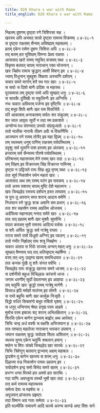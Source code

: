 ```yaml
---
title: 028 Khara s war with Rama
title_english: 028 Khara s war with Rama

---
```

निहतम् दूषणम् दृष्ट्वा रणे त्रिशिरसा सह ।  
खरस्य अपि अभवत् त्रासो दृष्ट्वा रामस्य विक्रमम् ॥ ४-२८-१  
स दृष्ट्वा राक्षसम् सैन्यम् अविषह्यम् महाबलम् ।  
हतम् एकेन रामेण दूषणः त्रिशिरा अपि ॥ ४-२८-२  
तद् बलम् हत भूयिष्ठम् विमनाः प्रेक्ष्य राक्षसः ।  
आससाद खरो रामम् नमुचिर् वासवम् यथा ॥ ४-२८-३  
विकृष्य बलवत् चापम् नाराचान् रक्त भोजनान् ।  
खरः चिक्षेप रामाय क्रुद्धान् आशी विषान् इव ॥ ४-२८-४  
ज्याम् विधुन्वन् सुबहुशः शिक्षया अस्त्राणि दर्शयन् ।  
चचार समरे मार्गान् शरै रथ गतः खरः ॥ ४-२८-५  
स सर्वाः च दिशो बाणैः प्रदिशः च महारथः ।  
पूरयामास तम् दृष्ट्वा रामो अपि सुमहत् धनुः ॥ ४-२८-६  
स सायकैः दुर्विषहैः स स्फुलिन्गैः इव अग्निभिः ।  
नभः चकार अविवरम् पर्जन्य इव वृष्टिभिः ॥ ४-२८-७  
तद् बभूव शितैः बाणैः खर राम विसर्जितैः ।  
परि आकाशम् अनाकाशम् सर्वतः शर संकुलम् ॥ ४-२८-८  
शर जाल आवृतः सूर्यो न तदा स्म प्रकाशते ।  
अन्योन्य वध संरम्भात् उभयोः संप्रयुध्यतोः ॥ ४-२८-९  
ततो नालीक नाराचैः तीक्ष्ण अग्रैः च विकर्णिभिः ।  
आजघान रणे रामम् तोत्रैर् इव महा द्विपम् ॥ ४-२८-१०  
तम् रथस्थम् धनुष् पाणिम् राक्षसम् पर्यवस्थितम् ।  
ददृशुः सर्व भूतानि पाश हस्तम् इव अंतकम् ॥ ४-२८-११  
हन्तारम् सर्व सैन्यस्य पौरुषे पर्यवस्थितम् ।  
परिश्रन्तम् महासत्त्वम् मेने रामम् खरः तदा ॥ ४-२८-१२  
तम् सिंहम् इव विक्रान्तम् सिंह विक्रान्त गामिनम् ।  
दृष्ट्वा न उद्विजते रामः सिंहः क्षुद्र मृगम् यथा ॥ ४-२८-१३  
ततः सूर्य निकाशेन रथेन महता खरः ।  
आससाद अथ तम् रामम् पतंग इव पावकम् ॥ ४-२८-१४  
ततो अस्य सशरम् चापम् मुष्टि देशे महात्मनः ।  
खरः चिच्छ्हेद रामस्य दर्शयन् हस्त लाघवम् ॥ ४-२८-१५  
स पुनः तु अपरान् सप्त शरान् आदाय वर्मणि ।  
निजघान रणे क्रुद्धः शक्र अशनि सम प्रभान् ॥ ४-२८-१६  
ततः शर सहस्रेण रामम् अप्रतिम ओजसम् ।  
अर्दयित्वा महानादम् ननाद समेरे खरः ॥ ४-२८-१७  
ततः तत् प्रहतम् बाणैः खर मुक्तैः सुपर्वभिः ।  
पपात कवचम् भूमौ रामस्य आदित्य वर्चसः ॥ ४-२८-१८  
स शरैः अर्पितः क्रुद्धः सर्व गात्रेषु राघवः ।  
रराज समरे रामो विधूमो अग्निर् इव ज्वलन् ॥ ४-२८-१९  
ततो गंभीर निर्ह्रादम् रामः शत्रु निबर्हणः ।  
चकार अंताय स रिपोः सज्यम् अन्यन् महत् धनुः ॥ ४-२८-२०  
सुमहत् वैष्णवम् यत् तत् अतिसृष्टम् महर्षिणा ।  
वरम् तत् धनुः उद्यम्य खरम् समभिधावत ॥ ४-२८-२१  
ततः कनक पुंखैः तु शरैः संनत पर्वभिः ।  
चिच्छ्हेद रामः संक्रुद्धः खरस्य समरे ध्वजम् ॥ ४-२८-२२  
स दर्शनीयो बहुधा विच्छ्हिन्नः कांचनो ध्वजः ।  
जगाम धरणीम् सूर्यो देवतानाम् इव आज्ञया ॥ ४-२८-२३  
तम् चतुर्भिः खरः क्रुद्धो रामम् गात्रेषु मार्गणैः ।  
विव्याध हृदि मर्मज्ञो मातंगम् इव तोमरैः ॥ ४-२८-२४  
स रामो बहुभिः बाणैः खर कार्मुक निःसृतैः ।  
विद्धो रुधिर सिक्तांगो बभूव रुषितो भृशम् ॥ ४-२८-२५  
स धनुर् धन्विनाम् श्रेष्ठः प्रगृह्य परम आहवे ।  
मुमोच परम इष्वासः षट् शरान् अभिलक्षितान् ॥ ४-२८-२६  
शिरसि एकेन बाणेन द्वाभ्याम् बाह्वोर् अथ आर्पयत् ।  
त्रिभिः चन्द्र अर्ध वक्त्रैः च वक्षसि अभिजघान ह ॥ ४-२८-२७  
ततः पश्चात् महातेजा नाराचान् भास्कर उपमान् ।  
जघान राक्षसम् क्रुद्धः त्रयोदश शिला अशितान् ॥ ४-२८-२८  
रथस्य युगम् एकेन चतुर्भिः शबलान् हयान् ।  
षष्ठेन च शिरः संख्ये चिच्छ्हेद खर सारथेः ॥ ४-२८-२९  
त्रिभिः त्रिवेणून् बलवान् द्वाभ्याम् अक्षम् महाबलः ।  
द्वादशेन तु बाणेन खरस्य स शरम् धनुः ॥ ४-२८-३०  
छ्हित्त्वा वज्र निकाशेन राघवः प्रहसन् इव ।  
त्रयोदशेन इन्द्र समो बिभेद समरे खरम् ॥ ४-२८-३१  
प्रभग्न धन्वा विरथो हत अश्वो हत सारथिः ।  
गदा पाणिः अवप्लुत्य तस्थौ भूमौ खरः तदा ॥ ४-२८-३२  
तत् कर्म रामस्य महारथस्य  
समेत्य देवाः च महर्षयः च ।  
अपूजयन् प्रांजलयः प्रहृष्टाः  
तदा विमान अग्र गताः समेताः ॥ ४-२८-३३  
इति वाल्मीकि रामायणे आदि काव्ये अरण्य काण्डे अष्ट विंशः सर्गः